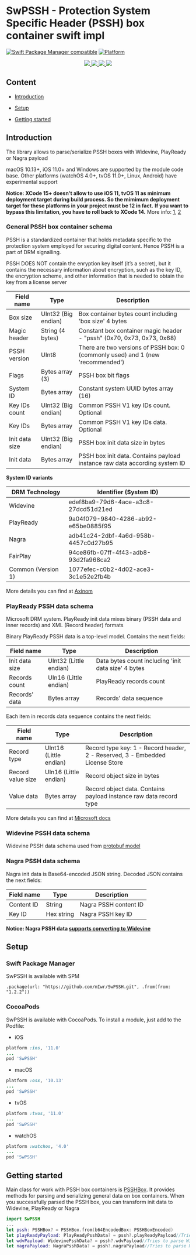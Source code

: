 # SwPSSH - Protection System Specific Header (PSSH) box container swift impl

[![Swift Package Manager compatible](https://img.shields.io/badge/SPM-compatible-brightgreen.svg?style=flat&colorA=28a745&&colorB=4E4E4E)](https://github.com/apple/swift-package-manager)
[![Platform](https://img.shields.io/badge/Platforms-iOS%20%7C%20Android%20%7CmacOS%20%7C%20watchOS%20%7C%20tvOS%20%7C%20Linux-4E4E4E.svg?colorA=28a745)](#Setup)


<p align="center">
    <a href="https://github.com/apple/swift">
        <img src="https://img.shields.io/badge/language-swift-orange.svg">
    </a>
    <a href="http://cocoapods.org/pods/SwPSSH">
        <img src="https://img.shields.io/cocoapods/v/SwPSSH.svg?style=flat">
    </a>
    <a href="http://cocoapods.org/pods/SwPSSH">
        <img src="https://img.shields.io/cocoapods/p/SwPSSH.svg?style=flat">
    </a>
    <a href="./LICENSE">
        <img src="https://img.shields.io/cocoapods/l/SwPSSH.svg?style=flat">
    </a>
</p>

## Content

- [Introduction](#Introduction)

- [Setup](#Setup)

- [Getting started](#Getting-started)

## Introduction

The library allows to parse/serialize PSSH boxes with Widevine, PlayReady or Nagra payload

macOS 10.13+, iOS 11.0+ and Windows are supported by the module code base. Other platforms (watchOS 4.0+, tvOS 11.0+, Linux, Android) have experimental support

**Notice: XCode 15+ doesn't allow to use iOS 11, tvOS 11 as minimum deployment target during build process. So the mimimum deployment target for these platforms in your project must be 12 in fact.**
**If you want to bypass this limitation, you have to roll back to XCode 14.** More info: [1](https://github.com/Alamofire/Alamofire/pull/3823), [2](https://github.com/realm/realm-swift/issues/8368#issuecomment-1737604011)

### General PSSH box container schema

PSSH is a standardized container that holds metadata specific to the protection system employed for securing digital content. Hence PSSH is a part of DRM signalling.

PSSH DOES NOT contain the enryption key itself (it’s a secret), but it contains the necessary information about encryption, such as the key ID, the encryption scheme, and other information that is needed to obtain the key from a license server

| Field name     | Type                | Description                                                                     | 
|----------------|---------------------|---------------------------------------------------------------------------------|
| Box size       | UInt32 (Big endian) | Box container bytes count including 'box size' 4 bytes                          |
| Magic header   | String (4 bytes)    | Constant box container magic header - "pssh" (0x70, 0x73, 0x73, 0x68)           |
| PSSH version   | UInt8               | There are two versions of PSSH box: 0 (commonly used) and 1 (new 'recommended') |
| Flags          | Bytes array (3)     | PSSH box bit flags                                                              |
| System ID      | Bytes array         | Constant system UUID bytes array (16)                                           |
| Key IDs count  | UInt32 (Big endian) | Common PSSH V1 key IDs count. Optional                                          |
| Key IDs        | Bytes array         | Common PSSH V1 key IDs data. Optional                                           |
| Init data size | UInt32 (Big endian) | PSSH box init data size in bytes                                                |
| Init data      | Bytes array         | PSSH box init data. Contains payload instance raw data according system ID      |

**System ID variants**

| DRM Technology     | Identifier (System ID)               |
|--------------------|--------------------------------------|
| Widevine           | edef8ba9-79d6-4ace-a3c8-27dcd51d21ed |
| PlayReady          | 9a04f079-9840-4286-ab92-e65be0885f95 |
| Nagra              | adb41c24-2dbf-4a6d-958b-4457c0d27b95 |
| FairPlay           | 94ce86fb-07ff-4f43-adb8-93d2fa968ca2 |
| Common (Version 1) | 1077efec-c0b2-4d02-ace3-3c1e52e2fb4b |

More details you can find at [Axinom](https://docs.axinom.com/services/drm/technical-articles/pssh/)

### PlayReady PSSH data schema

Microsoft DRM system. PlayReady init data mixes binary (PSSH data and inner records) and XML (Record header) formats

Binary PlayReady PSSH data is a top-level model. Contains the next fields:

| Field name     | Type                   | Description                                         | 
|----------------|------------------------|-----------------------------------------------------|
| Init data size | UInt32 (Little endian) | Data bytes count including 'init data size' 4 bytes |
| Records count  | UIn16 (Little endian)  | PlayReady records count                             |
| Records' data  | Bytes array            | Records' data sequence                              |

Each item in records data sequence contains the next fields:

| Field name        | Type                   | Description                                                                  | 
|-------------------|------------------------|------------------------------------------------------------------------------|
| Record type       | UInt16 (Little endian) | Record type key: 1 - Record header, 2 - Reserved, 3 - Embedded License Store |
| Record value size | UIn16 (Little endian)  | Record object size in bytes                                                  |
| Value data        | Bytes array            | Record object data. Contains payload instance raw data record type           |

More details you can find at [Microsoft docs](https://learn.microsoft.com/en-us/playready/specifications/playready-header-specification)

### Widevine PSSH data schema

Widevine PSSH data schema used from [protobuf model](https://github.com/devine-dl/pywidevine)

### Nagra PSSH data schema

Nagra init data is Base64-encoded JSON string. Decoded JSON contains the next fields:

| Field name    | Type        | Description           | 
|---------------|-------------|-----------------------|
| Content ID    | String      | Nagra PSSH content ID |
| Key ID        | Hex string  | Nagra PSSH key ID     |

**Notice: Nagra PSSH data [supports converting to Widevine](./Sources/SwPSSH/Model/Nagra/NagraPsshData+WDVConverter.swift)**

## Setup

### Swift Package Manager

SwPSSH is available with SPM

```
.package(url: "https://github.com/mIwr/SwPSSH.git", .from(from: "1.2.2"))
```

### CocoaPods

SwPSSH is available with CocoaPods. To install a module, just add to the Podfile:

- iOS
```ruby
platform :ios, '11.0'
...
pod 'SwPSSH'
```

- macOS
```ruby
platform :osx, '10.13'
...
pod 'SwPSSH'
```

- tvOS
```ruby
platform :tvos, '11.0'
...
pod 'SwPSSH'
```

- watchOS
```ruby
platform :watchos, '4.0'
...
pod 'SwPSSH'
```

## Getting started

Main class for work with PSSH box containers is [PSSHBox](./Sources/SwPSSH/Model/PSSHBox.swift).
It provides methods for parsing and serializing general data on box containers.
When you successfully parsed the PSSH box, you can transform init data to Widevine, PlayReady or Nagra

```swift
import SwPSSH
...
let pssh: PSSHBox? = PSSHBox.from(b64EncodedBox: PSSHBoxEncoded)
let playReadyPayload: PlayReadyPsshData? = pssh?.playReadyPayload//Tries to parse PlayReady PSSH data from raw init data
let wdvPayload: WidevinePsshData? = pssh?.wdvPayload//Tries to parse Widevine PSSH data from raw init data
let nagraPayload: NagraPsshData? = pssh?.nagraPayload//Tries to parse Nagra PSSH data from raw init data
```
